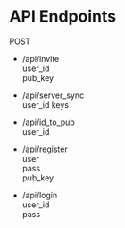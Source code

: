 # API Endpoints
POST
- /api/invite  
  user_id  
  pub_key  

- /api/server_sync  
  user_id
  keys

- /api/id_to_pub  
  user_id
  
- /api/register  
  user  
  pass  
  pub_key

- /api/login  
  user_id  
  pass  
  

